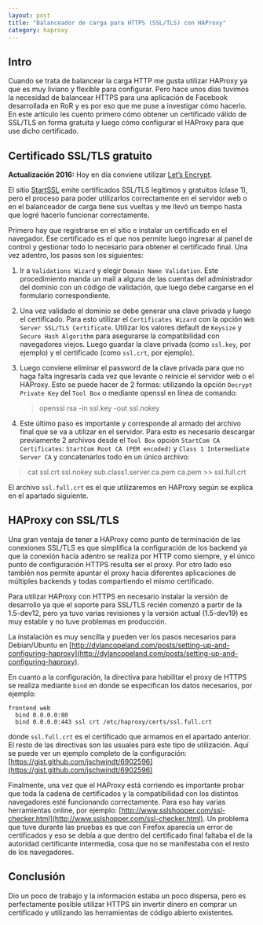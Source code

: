 ```yaml
---
layout: post
title: "Balanceador de carga para HTTPS (SSL/TLS) con HAProxy"
category: haproxy
---
```


## Intro

Cuando se trata de balancear la carga HTTP me gusta utilizar HAProxy ya que es muy liviano y flexible para configurar. Pero hace unos días tuvimos la necesidad de balancear HTTPS para una aplicación de Facebook desarrollada en RoR y es por eso que me puse a investigar cómo hacerlo. En este artículo les cuento primero cómo obtener un certificado válido de SSL/TLS en forma gratuita y luego cómo configurar el HAProxy para que use dicho certificado.

## Certificado SSL/TLS gratuito

**Actualización 2016:** Hoy en día conviene utilizar [Let’s Encrypt](https://letsencrypt.org/).

El sitio [StartSSL](http://www.startssl.com/) emite certificados SSL/TLS legítimos y gratuitos (clase 1), pero el proceso para poder utilizarlos correctamente en el servidor web o en el balanceador de carga tiene sus vueltas y me llevó un tiempo hasta que logré hacerlo funcionar correctamente.

Primero hay que registrarse en el sitio e instalar un certificado en el navegador. Ese certificado es el que nos permite luego ingresar al panel de control y gestionar todo lo necesario para obtener el certificado final. Una vez adentro, los pasos son los siguientes:

1. Ir a `Validations Wizard` y elegir `Domain Name Validation`. Este procedimiento manda un mail a alguna de las cuentas del administrador del dominio con un código de validación, que luego debe cargarse en el formulario correspondiente.

1. Una vez validado el dominio se debe generar una clave privada y luego el certificado. Para esto utilizar el `Certificates Wizard` con la opción `Web Server SSL/TLS Certificate`. Utilizar los valores default de `Keysize` y `Secure Hash Algorithm` para asegurarse la compatibilidad con navegadores viejos. Luego guardar la clave privada (como `ssl.key`, por ejemplo) y el certificado (como `ssl.crt`, por ejemplo).

1. Luego conviene eliminar el password de la clave privada para que no haga falta ingresarla cada vez que levante o reinicie el servidor web o el HAProxy. Esto se puede hacer de 2 formas: utilizando la opción `Decrypt Private Key` del `Tool Box` o mediante openssl en línea de comando:
   > openssl rsa -in ssl.key -out ssl.nokey

1. Este último paso es importante y corresponde al armado del archivo final que se va a utilizar en el servidor. Para esto es necesario descargar previamente 2 archivos desde el `Tool Box` opción `StartCom CA Certificates`: `StartCom Root CA (PEM encoded)` y `Class 1 Intermediate Server CA` y concatenarlos todo en un único archivo:
  > cat ssl.crt ssl.nokey sub.class1.server.ca.pem ca.pem >> ssl.full.crt

El archivo `ssl.full.crt` es el que utilizaremos en HAProxy según se explica en el apartado siguiente.

## HAProxy con SSL/TLS

Una gran ventaja de tener a HAProxy como punto de terminación de las conexiones SSL/TLS es que simplifica la configuración de los backend ya que la conexión hacia adentro se realiza por HTTP como siempre, y el único punto de configuración HTTPS resulta ser el proxy. Por otro lado eso también nos permite apuntar el proxy hacia diferentes aplicaciones de múltiples backends y todas compartiendo el mismo certificado.

Para utilizar HAProxy con HTTPS en necesario instalar la versión de desarrollo ya que el soporte para SSL/TLS recién comenzó a partir de la 1.5-dev12, pero ya tuvo varias revisiones y la versión actual (1.5-dev19) es muy estable y no tuve problemas en producción.

La instalación es muy sencilla y pueden ver los pasos necesarios para Debian/Ubuntu en [http://dylancopeland.com/posts/setting-up-and-configuring-haproxy](http://dylancopeland.com/posts/setting-up-and-configuring-haproxy).

En cuanto a la configuración, la directiva para habilitar el proxy de HTTPS se realiza mediante `bind` en donde se especifican los datos necesarios, por ejemplo:

```
frontend web
  bind 0.0.0.0:80
  bind 0.0.0.0:443 ssl crt /etc/haproxy/certs/ssl.full.crt
```

donde `ssl.full.crt` es el certificado que armamos en el apartado anterior. El resto de las directivas son las usuales para este tipo de utilización. Aquí se puede ver un ejemplo completo de la configuración: [https://gist.github.com/jschwindt/6902596](https://gist.github.com/jschwindt/6902596)

Finalmente, una vez que el HAProxy está corriendo es importante probar que toda la cadena de certificados y la compatibilidad con los distintos navegadores esté funcionando correctamente. Para eso hay varias herramientas online, por ejemplo: [http://www.sslshopper.com/ssl-checker.html](http://www.sslshopper.com/ssl-checker.html). Un problema que tuve durante las pruebas es que con Firefox aparecía un error de certificados y eso se debía a que dentro del certificado final faltaba el de la autoridad certificante intermedia, cosa que no se manifestaba con el resto de los navegadores.

## Conclusión

Dio un poco de trabajo y la información estaba un poco dispersa, pero es perfectamente posible utilizar HTTPS sin invertir dinero en comprar un certificado y utilizando las herramientas de código abierto existentes.
